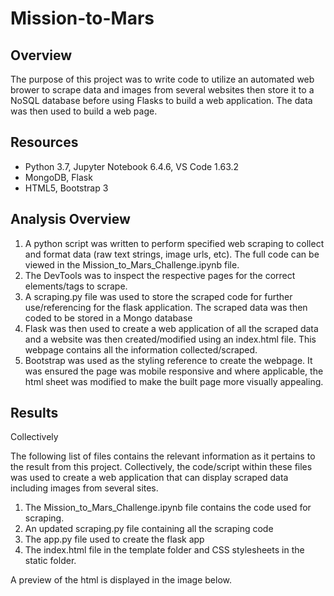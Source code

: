 # Mission-to-Mars

## Overview

The purpose of this project was to write code to utilize an automated web brower to scrape data and images from several websites then store it to a NoSQL database before using Flasks to build a web application. The data was then used to build a web page.

## Resources

* Python 3.7, Jupyter Notebook 6.4.6, VS Code 1.63.2
* MongoDB, Flask
* HTML5, Bootstrap 3

## Analysis Overview

1. A python script was written to perform specified web scraping to collect and format data (raw text strings, image urls, etc). The full code can be viewed in the Mission_to_Mars_Challenge.ipynb file.
2. The DevTools was to inspect the respective pages for the correct elements/tags to scrape.
3. A scraping.py file was used to store the scraped code for further use/referencing for the flask application. The scraped data was then coded to be stored in a Mongo database
4. Flask was then used to create a web application of all the scraped data and a website was then created/modified using an index.html file. This webpage contains all the information collected/scraped.
5. Bootstrap was used as the styling reference to create the webpage. It was ensured the page was mobile responsive and where applicable, the html sheet was modified to make the built page more visually appealing.

## Results

Collectively

The following list of files contains the relevant information as it pertains to the result from this project.  Collectively, the code/script within these files was used to create a web application that can display scraped data including images from several sites.

1. The Mission_to_Mars_Challenge.ipynb file contains the code used for scraping.
2. An updated scraping.py file containing all the scraping code
3. The app.py file used to create the flask app
4. The index.html file in the template folder and CSS stylesheets in the static folder.

A preview of the html is displayed in the image below.
